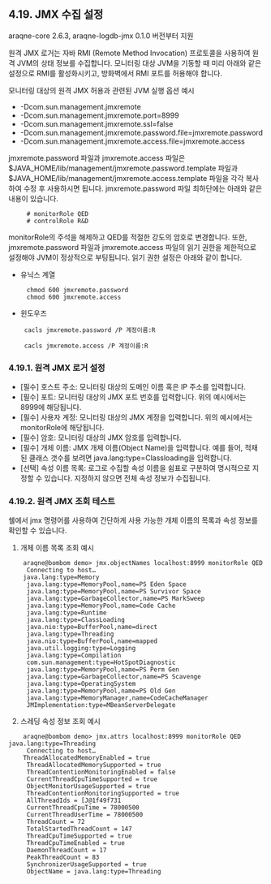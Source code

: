 ## 4.19. JMX 수집 설정


araqne-core 2.6.3, araqne-logdb-jmx 0.1.0 버전부터 지원

원격 JMX 로거는 자바 RMI (Remote Method Invocation) 프로토콜을 사용하여 원격 JVM의 상태 정보를 수집합니다. 모니터링 대상 JVM을 기동할 때 미리 아래와 같은 설정으로 RMI를 활성화시키고, 방화벽에서 RMI 포트를 허용해야 합니다.

모니터링 대상의 원격 JMX 허용과 관련된 JVM 실행 옵션 예시

* -Dcom.sun.management.jmxremote
* -Dcom.sun.management.jmxremote.port=8999
* -Dcom.sun.management.jmxremote.ssl=false
* -Dcom.sun.management.jmxremote.password.file=jmxremote.password
* -Dcom.sun.management.jmxremote.access.file=jmxremote.access


jmxremote.password 파일과 jmxremote.access 파일은 \$JAVA_HOME/lib/management/jmxremote.password.template 파일과 \$JAVA_HOME/lib/management/jmxremote.access.template 파일을 각각 복사하여 수정 후 사용하시면 됩니다. jmxremote.password 파일 최하단에는 아래와 같은 내용이 있습니다.


~~~
     # monitorRole QED
     # controlRole R&D
~~~

monitorRole의 주석을 해제하고 QED를 적절한 강도의 암호로 변경합니다. 또한, jmxremote.password 파일과 jmxremote.access 파일의 읽기 권한을 제한적으로 설정해야 JVM이 정상적으로 부팅됩니다. 읽기 권한 설정은 아래와 같이 합니다.

* 유닉스 계열

~~~
     chmod 600 jmxremote.password
     chmod 600 jmxremote.access
~~~

* 윈도우즈


	   cacls jmxremote.password /P 계정이름:R

       cacls jmxremote.access /P 계정이름:R


### 4.19.1. 원격 JMX 로거 설정

* [필수] 호스트 주소: 모니터링 대상의 도메인 이름 혹은 IP 주소를 입력합니다.
* [필수] 포트: 모니터링 대상의 JMX 포트 번호를 입력합니다. 위의 예시에서는 8999에 해당됩니다.
* [필수] 사용자 계정: 모니터링 대상의 JMX 계정을 입력합니다. 위의 예시에서는 monitorRole에 해당됩니다.
* [필수] 암호: 모니터링 대상의 JMX 암호를 입력합니다.
* [필수] 개체 이름: JMX 개체 이름(Object Name)을 입력합니다. 예를 들어, 적재된 클래스 갯수를 보려면 java.lang:type=Classloading을 입력합니다.
* [선택] 속성 이름 목록: 로그로 수집할 속성 이름을 쉼표로 구분하여 명시적으로 지정할 수 있습니다. 지정하지 않으면 전체 속성 정보가 수집됩니다.

### 4.19.2. 원격 JMX 조회 테스트

쉘에서 jmx 명령어를 사용하여 간단하게 사용 가능한 개체 이름의 목록과 속성 정보를 확인할 수 있습니다.

1) 개체 이름 목록 조회 예시

~~~
    araqne@bombom demo> jmx.objectNames localhost:8999 monitorRole QED
     Connecting to host…
    java.lang:type=Memory
     java.lang:type=MemoryPool,name=PS Eden Space
     java.lang:type=MemoryPool,name=PS Survivor Space
     java.lang:type=GarbageCollector,name=PS MarkSweep
     java.lang:type=MemoryPool,name=Code Cache
     java.lang:type=Runtime
     java.lang:type=ClassLoading
     java.nio:type=BufferPool,name=direct
     java.lang:type=Threading
     java.nio:type=BufferPool,name=mapped
     java.util.logging:type=Logging
     java.lang:type=Compilation
     com.sun.management:type=HotSpotDiagnostic
     java.lang:type=MemoryPool,name=PS Perm Gen
     java.lang:type=GarbageCollector,name=PS Scavenge
     java.lang:type=OperatingSystem
     java.lang:type=MemoryPool,name=PS Old Gen
     java.lang:type=MemoryManager,name=CodeCacheManager
     JMImplementation:type=MBeanServerDelegate
~~~

2) 스레딩 속성 정보 조회 예시

~~~
    araqne@bombom demo> jmx.attrs localhost:8999 monitorRole QED java.lang:type=Threading
     Connecting to host…
    ThreadAllocatedMemoryEnabled = true
     ThreadAllocatedMemorySupported = true
     ThreadContentionMonitoringEnabled = false
     CurrentThreadCpuTimeSupported = true
     ObjectMonitorUsageSupported = true
     ThreadContentionMonitoringSupported = true
     AllThreadIds = [J@1f49f731
     CurrentThreadCpuTime = 78000500
     CurrentThreadUserTime = 78000500
     ThreadCount = 72
     TotalStartedThreadCount = 147
     ThreadCpuTimeSupported = true
     ThreadCpuTimeEnabled = true
     DaemonThreadCount = 17
     PeakThreadCount = 83
     SynchronizerUsageSupported = true
     ObjectName = java.lang:type=Threading
~~~


